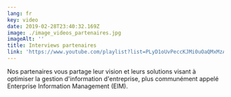 ```yaml
---
lang: fr
key: video
date: 2019-02-28T23:40:32.169Z
image: ./image_videos_partenaires.jpg
imageAlt: ''
title: Interviews partenaires
link: 'https://www.youtube.com/playlist?list=PLyD1oUvPeccKJMi0uOaQMxMzAhGE3HD0G'
---
```


Nos partenaires vous partage leur vision et leurs solutions visant à optimiser la gestion d'information d'entreprise, plus communément appelé Enterprise Information Management (EIM).

